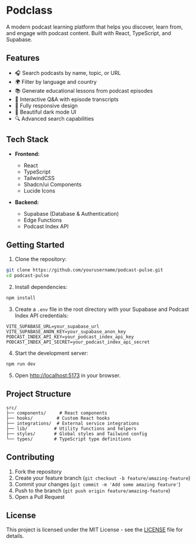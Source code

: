 # Podclass

A modern podcast learning platform that helps you discover, learn from, and engage with podcast content. Built with React, TypeScript, and Supabase.

## Features

- 🎧 Search podcasts by name, topic, or URL
- 🌍 Filter by language and country
- 📚 Generate educational lessons from podcast episodes
- 💬 Interactive Q&A with episode transcripts
- 📱 Fully responsive design
- 🎨 Beautiful dark mode UI
- 🔍 Advanced search capabilities

## Tech Stack

- **Frontend:**
  - React
  - TypeScript
  - TailwindCSS
  - Shadcn/ui Components
  - Lucide Icons

- **Backend:**
  - Supabase (Database & Authentication)
  - Edge Functions
  - Podcast Index API

## Getting Started

1. Clone the repository:
```bash
git clone https://github.com/yourusername/podcast-pulse.git
cd podcast-pulse
```

2. Install dependencies:
```bash
npm install
```

3. Create a `.env` file in the root directory with your Supabase and Podcast Index API credentials:
```env
VITE_SUPABASE_URL=your_supabase_url
VITE_SUPABASE_ANON_KEY=your_supabase_anon_key
PODCAST_INDEX_API_KEY=your_podcast_index_api_key
PODCAST_INDEX_API_SECRET=your_podcast_index_api_secret
```

4. Start the development server:
```bash
npm run dev
```

5. Open [http://localhost:5173](http://localhost:5173) in your browser.

## Project Structure

```
src/
├── components/     # React components
├── hooks/         # Custom React hooks
├── integrations/  # External service integrations
├── lib/          # Utility functions and helpers
├── styles/       # Global styles and Tailwind config
└── types/        # TypeScript type definitions
```

## Contributing

1. Fork the repository
2. Create your feature branch (`git checkout -b feature/amazing-feature`)
3. Commit your changes (`git commit -m 'Add some amazing feature'`)
4. Push to the branch (`git push origin feature/amazing-feature`)
5. Open a Pull Request

## License

This project is licensed under the MIT License - see the [LICENSE](LICENSE) file for details.
